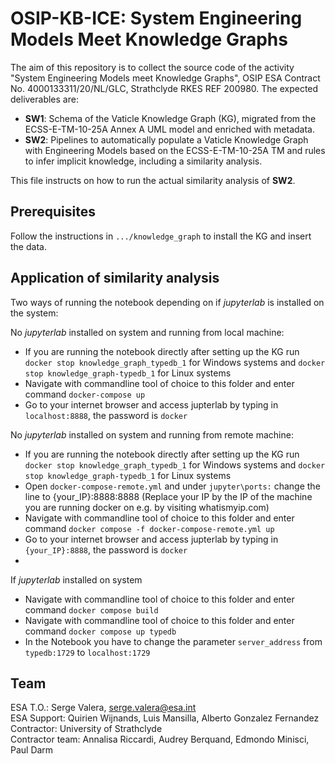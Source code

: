 # OSIP-KB-ICE: System Engineering Models Meet Knowledge Graphs

The aim of this repository is to collect the source code of the activity "System Engineering Models meet Knowledge Graphs", OSIP ESA Contract No. 4000133311/20/NL/GLC, Strathclyde RKES REF 200980. The expected deliverables are:
* **SW1**: Schema of the Vaticle Knowledge Graph (KG), migrated from the ECSS-E-TM-10-25A Annex A UML model and enriched with metadata.
* **SW2**: Pipelines to automatically populate a Vaticle Knowledge Graph with Engineering Models based on the ECSS-E-TM-10-25A TM and rules to infer implicit knowledge, including a similarity analysis.

This file instructs on how to run the actual similarity analysis of **SW2**.

## Prerequisites

Follow the instructions in `.../knowledge_graph` to install the KG and insert the data.

## Application of similarity analysis

Two ways of running the notebook depending on if *jupyterlab* is installed on the system:

No *jupyterlab* installed on system and running from local machine:

 - If you are running the notebook directly after setting up the KG run `docker stop knowledge_graph_typedb_1` for Windows systems and `docker stop knowledge_graph-typedb_1` for Linux systems
 - Navigate with commandline tool of choice to this folder and enter command `docker-compose up`
 - Go to your internet browser and access jupterlab by typing in `localhost:8888`, the password is `docker`
 
No *jupyterlab* installed on system and running from remote machine:

 - If you are running the notebook directly after setting up the KG run `docker stop knowledge_graph_typedb_1` for Windows systems and `docker stop knowledge_graph-typedb_1` for Linux systems
 - Open `docker-compose-remote.yml` and under `jupyter\ports:` change the line to {your_IP}:8888:8888 (Replace your IP by the IP of the machine you are running docker on e.g. by visiting whatismyip.com) 
 - Navigate with commandline tool of choice to this folder and enter command `docker compose -f docker-compose-remote.yml up`
 - Go to your internet browser and access jupterlab by typing in `{your_IP}:8888`, the password is `docker` 
 - 
 
If *jupyterlab* installed on system

 - Navigate  with commandline tool of choice to this folder and enter command `docker compose build`
 - Navigate  with commandline tool of choice to this folder and enter command `docker compose up typedb`
 - In the Notebook you have to change the parameter `server_address` from `typedb:1729` to `localhost:1729`


## Team
ESA T.O.: Serge Valera, serge.valera@esa.int  
ESA Support: Quirien Wijnands, Luis Mansilla, Alberto Gonzalez Fernandez  
Contractor: University of Strathclyde  
Contractor team: Annalisa Riccardi, Audrey Berquand, Edmondo Minisci, Paul Darm  




